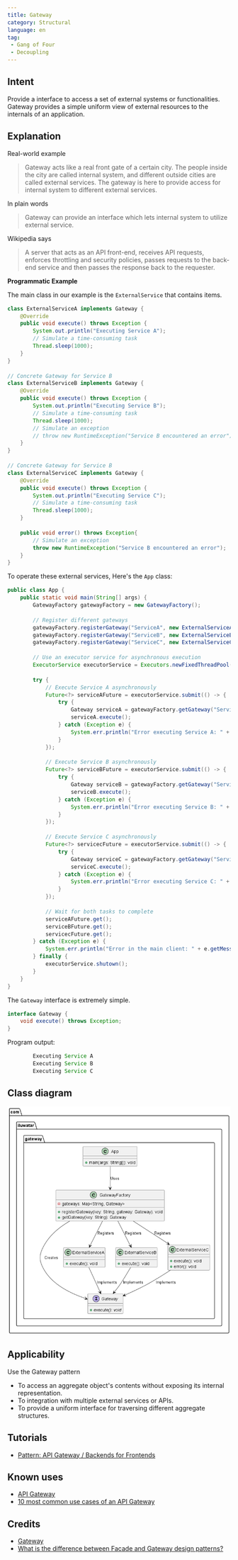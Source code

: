 ```yaml
---
title: Gateway
category: Structural
language: en
tag:
 - Gang of Four
 - Decoupling
---
```


## Intent
Provide a interface to access a set of external systems or functionalities. Gateway provides a simple uniform view of 
external resources to the internals of an application.

## Explanation

Real-world example

> Gateway acts like a real front gate of a certain city. The people inside the city are called 
> internal system, and different outside cities are called external services. The gateway is here
> to provide access for internal system to different external services. 

In plain words

> Gateway can provide an interface which lets internal system to utilize external service.

Wikipedia says

> A server that acts as an API front-end, receives API requests, enforces throttling and security 
> policies, passes requests to the back-end service and then passes the response back to the requester.

**Programmatic Example**

The main class in our example is the `ExternalService` that contains items.

```java
class ExternalServiceA implements Gateway {
    @Override
    public void execute() throws Exception {
        System.out.println("Executing Service A");
        // Simulate a time-consuming task
        Thread.sleep(1000);
    }
}

// Concrete Gateway for Service B
class ExternalServiceB implements Gateway {
    @Override
    public void execute() throws Exception {
        System.out.println("Executing Service B");
        // Simulate a time-consuming task
        Thread.sleep(1000);
        // Simulate an exception
        // throw new RuntimeException("Service B encountered an error");
    }
}

// Concrete Gateway for Service B
class ExternalServiceC implements Gateway {
    @Override
    public void execute() throws Exception {
        System.out.println("Executing Service C");
        // Simulate a time-consuming task
        Thread.sleep(1000);
    }

    public void error() throws Exception{
        // Simulate an exception
        throw new RuntimeException("Service B encountered an error");
    }
}

```

To operate these external services, Here's the `App` class:

```java
public class App {
    public static void main(String[] args) {
        GatewayFactory gatewayFactory = new GatewayFactory();

        // Register different gateways
        gatewayFactory.registerGateway("ServiceA", new ExternalServiceA());
        gatewayFactory.registerGateway("ServiceB", new ExternalServiceB());
        gatewayFactory.registerGateway("ServiceC", new ExternalServiceC());

        // Use an executor service for asynchronous execution
        ExecutorService executorService = Executors.newFixedThreadPool(2);

        try {
            // Execute Service A asynchronously
            Future<?> serviceAFuture = executorService.submit(() -> {
                try {
                    Gateway serviceA = gatewayFactory.getGateway("ServiceA");
                    serviceA.execute();
                } catch (Exception e) {
                    System.err.println("Error executing Service A: " + e.getMessage());
                }
            });

            // Execute Service B asynchronously
            Future<?> serviceBFuture = executorService.submit(() -> {
                try {
                    Gateway serviceB = gatewayFactory.getGateway("ServiceB");
                    serviceB.execute();
                } catch (Exception e) {
                    System.err.println("Error executing Service B: " + e.getMessage());
                }
            });

            // Execute Service C asynchronously
            Future<?> servicecFuture = executorService.submit(() -> {
                try {
                    Gateway serviceC = gatewayFactory.getGateway("ServiceC");
                    serviceC.execute();
                } catch (Exception e) {
                    System.err.println("Error executing Service C: " + e.getMessage());
                }
            });

            // Wait for both tasks to complete
            serviceAFuture.get();
            serviceBFuture.get();
            servicecFuture.get();
        } catch (Exception e) {
            System.err.println("Error in the main client: " + e.getMessage());
        } finally {
            executorService.shutown();
        }
    }
}
```

The `Gateway` interface is extremely simple.

```java
interface Gateway {
    void execute() throws Exception;
}
```

Program output:

```java
        Executing Service A 
        Executing Service B
        Executing Service C
```

## Class diagram

![alt text](./etc/gateway.urm.png "gateway")

## Applicability

Use the Gateway pattern

* To access an aggregate object's contents without exposing its internal representation.
* To integration with multiple external services or APIs.
* To provide a uniform interface for traversing different aggregate structures.

## Tutorials

* [Pattern: API Gateway / Backends for Frontends](https://microservices.io/patterns/apigateway.html)

## Known uses

* [API Gateway](https://java-design-patterns.com/patterns/api-gateway/)
* [10 most common use cases of an API Gateway](https://apisix.apache.org/blog/2022/10/27/ten-use-cases-api-gateway/)

## Credits

* [Gateway](https://martinfowler.com/articles/gateway-pattern.html)
* [What is the difference between Facade and Gateway design patterns?](https://stackoverflow.com/questions/4422211/what-is-the-difference-between-facade-and-gateway-design-patterns)
